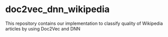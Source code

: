 # doc2vec_dnn_wikipedia
This repository contains our implementation to classify quality of Wikipedia articles by using Doc2Vec and DNN

